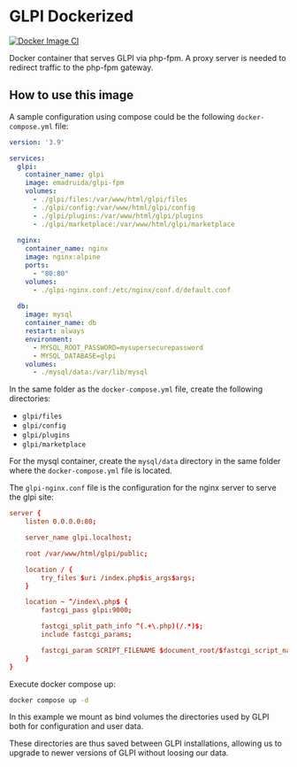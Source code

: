 # GLPI Dockerized

[![Docker Image CI](https://github.com/emadruida/glpi-fpm/actions/workflows/main.yml/badge.svg)](https://github.com/emadruida/glpi-fpm/actions/workflows/main.yml)

Docker container that serves GLPI via php-fpm. A proxy server is needed to redirect traffic to the php-fpm gateway.

## How to use this image

A sample configuration using compose could be the following `docker-compose.yml` file:

```yml
version: '3.9'

services:
  glpi:
    container_name: glpi
    image: emadruida/glpi-fpm
    volumes:
      - ./glpi/files:/var/www/html/glpi/files
      - ./glpi/config:/var/www/html/glpi/config
      - ./glpi/plugins:/var/www/html/glpi/plugins
      - ./glpi/marketplace:/var/www/html/glpi/marketplace
  
  nginx:
    container_name: nginx
    image: nginx:alpine
    ports:
      - "80:80"
    volumes:
      - ./glpi-nginx.conf:/etc/nginx/conf.d/default.conf
  
  db:
    image: mysql
    container_name: db
    restart: always
    environment:
      - MYSQL_ROOT_PASSWORD=mysupersecurepassword
      - MYSQL_DATABASE=glpi
    volumes:
      - ./mysql/data:/var/lib/mysql
```

In the same folder as the `docker-compose.yml` file, create the following directories:

- `glpi/files`
- `glpi/config`
- `glpi/plugins`
- `glpi/marketplace`

For the mysql container, create the `mysql/data` directory in the same folder where the
`docker-compose.yml` file is located.

The `glpi-nginx.conf` file is the configuration for the nginx server to serve the glpi site:

```conf
server {
    listen 0.0.0.0:80;

    server_name glpi.localhost;

    root /var/www/html/glpi/public;

    location / {
        try_files $uri /index.php$is_args$args;
    }

    location ~ ^/index\.php$ {
        fastcgi_pass glpi:9000;

        fastcgi_split_path_info ^(.+\.php)(/.*)$;
        include fastcgi_params;

        fastcgi_param SCRIPT_FILENAME $document_root/$fastcgi_script_name;
    }
}
```

Execute docker compose up:

```bash
docker compose up -d
```

In this example we mount as bind volumes the directories used by GLPI both for
configuration and user data.

These directories are thus saved between GLPI installations, allowing us to upgrade
to newer versions of GLPI without loosing our data.
